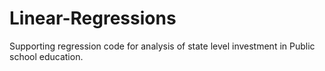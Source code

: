 # Linear-Regressions
Supporting regression code for analysis of state level investment in Public school education.

